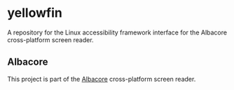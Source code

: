 # yellowfin
A repository for the Linux accessibility framework interface for the Albacore cross-platform screen reader.
## Albacore
This project is part of the [Albacore](https://github.com/cobdfamily/albacore) cross-platform screen reader.
